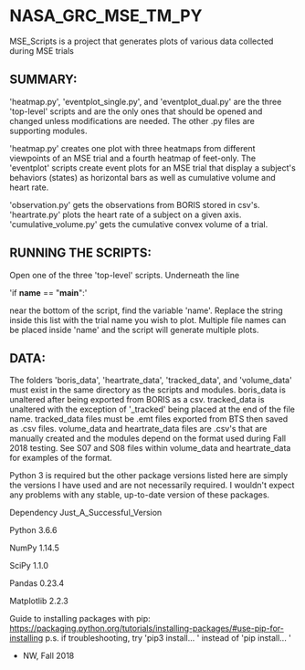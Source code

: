 # NASA_GRC_MSE_TM_PY

MSE_Scripts is a project that generates plots of various data collected during MSE
trials


## SUMMARY:

'heatmap.py', 'eventplot_single.py', and 'eventplot_dual.py' are the three 'top-level'
scripts and are the only ones that should be opened and changed unless modifications
are needed. The other .py files are supporting modules.

'heatmap.py' creates one plot with three heatmaps from different viewpoints of an MSE
trial and a fourth heatmap of feet-only.
The 'eventplot' scripts create event plots for an MSE trial that display a subject's
behaviors (states) as horizontal bars as well as cumulative volume and heart rate.

'observation.py' gets the observations from BORIS stored in csv's.
'heartrate.py' plots the heart rate of a subject on a given axis.
'cumulative_volume.py' gets the cumulative convex volume of a trial.

## RUNNING THE SCRIPTS:

Open one of the three 'top-level' scripts. Underneath the line

'if __name__ == "__main__":'

near the bottom of the script, find the variable 'name'. Replace the string inside
this list with the trial name you wish to plot. Multiple file names can be placed inside
'name' and the script will generate multiple plots.

## DATA:

The folders 'boris_data', 'heartrate_data', 'tracked_data', and 'volume_data' must 
exist in the same directory as the scripts and modules. boris_data is unaltered
after being exported from BORIS as a csv. tracked_data is unaltered with the exception
of '_tracked' being placed at the end of the file name. tracked_data files must be .emt
files exported from BTS then saved as .csv files. volume_data and heartrate_data files
are .csv's that are manually created and the modules depend on the format used during
Fall 2018 testing. See S07 and S08 files within volume_data and heartrate_data for
examples of the format.



Python 3 is required but the other package versions listed here are simply the versions
I have used and are not necessarily required. I wouldn't expect any problems with any
stable, up-to-date version of these packages.

Dependency 		Just_A_Successful_Version

Python 			3.6.6

NumPy 			1.14.5

SciPy 			1.1.0

Pandas 			0.23.4

Matplotlib  		2.2.3

Guide to installing packages with pip:
https://packaging.python.org/tutorials/installing-packages/#use-pip-for-installing
p.s. if troubleshooting, try 'pip3 install... ' instead of 'pip install... '

- NW, Fall 2018
